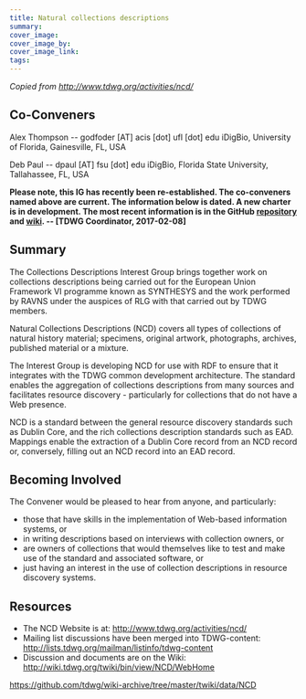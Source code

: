 ```yaml
---
title: Natural collections descriptions
summary: 
cover_image: 
cover_image_by: 
cover_image_link: 
tags: 
---
```


_Copied from <http://www.tdwg.org/activities/ncd/>_

## Co-Conveners

Alex Thompson -- godfoder [AT] acis [dot] ufl [dot] edu
iDigBio, University of Florida, Gainesville, FL, USA

Deb Paul -- dpaul [AT] fsu [dot] edu
iDigBio, Florida State University, Tallahassee, FL, USA

**Please note, this IG has recently been re-established. The co-conveners named above are current. The information below is dated. A new charter is in development. The most recent information is in the GitHub [repository](https://github.com/tdwg/ncd) and [wiki](https://github.com/tdwg/ncd/wiki). -- [TDWG Coordinator, 2017-02-08]**

## Summary

The Collections Descriptions Interest Group brings together work on collections descriptions being carried out for the European Union Framework VI programme known as SYNTHESYS and the work performed by RAVNS under the auspices of RLG with that carried out by TDWG members.

Natural Collections Descriptions (NCD) covers all types of collections of natural history material; specimens, original artwork, photographs, archives, published material or a mixture.

The Interest Group is developing NCD for use with RDF to ensure that it integrates with the TDWG common development architecture. The standard enables the aggregation of collections descriptions from many sources and facilitates resource discovery - particularly for collections that do not have a Web presence.

NCD is a standard between the general resource discovery standards such as Dublin Core, and the rich collections description standards such as EAD. Mappings enable the extraction of a Dublin Core record from an NCD record or, conversely, filling out an NCD record into an EAD record.

## Becoming Involved

The Convener would be pleased to hear from anyone, and particularly:

* those that have skills in the implementation of Web-based information systems, or
* in writing descriptions based on interviews with collection owners, or
* are owners of collections that would themselves like to test and make use of the standard and associated software, or
* just having an interest in the use of collection descriptions in resource discovery systems.

## Resources

* The NCD Website is at: <http://www.tdwg.org/activities/ncd/>
* Mailing list discussions have been merged into TDWG-content: <http://lists.tdwg.org/mailman/listinfo/tdwg-content>
* Discussion and documents are on the Wiki: <http://wiki.tdwg.org/twiki/bin/view/NCD/WebHome>

<https://github.com/tdwg/wiki-archive/tree/master/twiki/data/NCD>